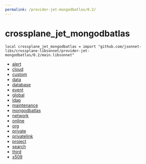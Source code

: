 ```yaml
---
permalink: /provider-jet-mongodbatlas/0.2/
---
```


# crossplane_jet_mongodbatlas

```jsonnet
local crossplane_jet_mongodbatlas = import "github.com/jsonnet-libs/crossplane-libsonnet/provider-jet-mongodbatlas/0.2/main.libsonnet"
```



* [alert](alert/index.md)
* [cloud](cloud/index.md)
* [custom](custom/index.md)
* [data](data/index.md)
* [database](database/index.md)
* [event](event/index.md)
* [global](global/index.md)
* [ldap](ldap/index.md)
* [maintenance](maintenance/index.md)
* [mongodbatlas](mongodbatlas/index.md)
* [network](network/index.md)
* [online](online/index.md)
* [org](org/index.md)
* [private](private/index.md)
* [privatelink](privatelink/index.md)
* [project](project/index.md)
* [search](search/index.md)
* [third](third/index.md)
* [x509](x509/index.md)